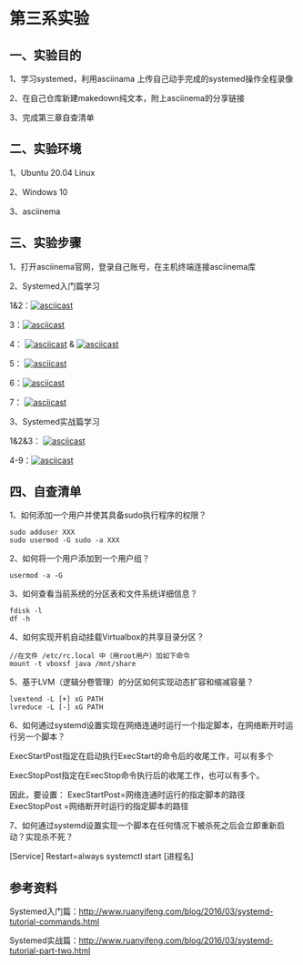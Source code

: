 # 第三系实验

## 一、实验目的

1、学习systemed，利用asciinama 上传自己动手完成的systemed操作全程录像

2、在自己仓库新建makedown纯文本，附上asciinema的分享链接

3、完成第三章自查清单

## 二、实验环境

1、Ubuntu 20.04 Linux

2、Windows 10

3、asciinema

## 三、实验步骤

1、打开asciinema官网，登录自己账号，在主机终端连接asciinema库

2、Systemed入门篇学习

1&2：[![asciicast](https://asciinema.org/a/mqHxDDx4PPNZq6AYFAC4ed7IQ.svg)](https://asciinema.org/a/mqHxDDx4PPNZq6AYFAC4ed7IQ)

3：[![asciicast](https://asciinema.org/a/7xseZDCXwYUmKtQoDcyRRHcPx.svg)](https://asciinema.org/a/7xseZDCXwYUmKtQoDcyRRHcPx)

4： [![asciicast](https://asciinema.org/a/ooWuRIWzZ4RtjzrtJnsxHUEGX.svg)](https://asciinema.org/a/ooWuRIWzZ4RtjzrtJnsxHUEGX) & [![asciicast](https://asciinema.org/a/05XGwdtVDnELbho8i7xBC8r9Y.svg)](https://asciinema.org/a/05XGwdtVDnELbho8i7xBC8r9Y)

5： [![asciicast](https://asciinema.org/a/cJpB2EfDoCcb3rbR9iXvnY4WM.svg)](https://asciinema.org/a/cJpB2EfDoCcb3rbR9iXvnY4WM)

6：[![asciicast](https://asciinema.org/a/z8fDu3J1tonhoRgULOgE2Vvov.svg)](https://asciinema.org/a/z8fDu3J1tonhoRgULOgE2Vvov)

7： [![asciicast](https://asciinema.org/a/dZOKxn4EfUbSPUWtdDF5VzeDi.svg)](https://asciinema.org/a/dZOKxn4EfUbSPUWtdDF5VzeDi)

3、Systemed实战篇学习

1&2&3： [![asciicast](https://asciinema.org/a/UKnqGIW7e4WzMyjq7Msra17hA.svg)](https://asciinema.org/a/UKnqGIW7e4WzMyjq7Msra17hA)

4-9：[![asciicast](https://asciinema.org/a/IYxPNW4Lq2lj3DbnM18lAOQ0a.svg)](https://asciinema.org/a/IYxPNW4Lq2lj3DbnM18lAOQ0a)

## 四、自查清单

1、如何添加一个用户并使其具备sudo执行程序的权限？

```
sudo adduser XXX 
sudo usermod -G sudo -a XXX
```

2、如何将一个用户添加到一个用户组？

```
usermod -a -G
```

3、如何查看当前系统的分区表和文件系统详细信息？

```
fdisk -l 
df -h
```

4、如何实现开机自动挂载Virtualbox的共享目录分区？

```
//在文件 /etc/rc.local 中（用root用户）加如下命令
mount -t vboxsf java /mnt/share
```

5、基于LVM（逻辑分卷管理）的分区如何实现动态扩容和缩减容量？

```
lvextend -L [+] xG PATH
lvreduce -L [-] xG PATH
```

6、如何通过systemd设置实现在网络连通时运行一个指定脚本，在网络断开时运行另一个脚本？

ExecStartPost指定在启动执行ExecStart的命令后的收尾工作，可以有多个

ExecStopPost指定在ExecStop命令执行后的收尾工作，也可以有多个。

因此，要设置： ExecStartPost=网络连通时运行的指定脚本的路径 ExecStopPost =网络断开时运行的指定脚本的路径

7、如何通过systemd设置实现一个脚本在任何情况下被杀死之后会立即重新启动？实现杀不死？

[Service] Restart=always systemctl start [进程名]

## 参考资料

Systemed入门篇：http://www.ruanyifeng.com/blog/2016/03/systemd-tutorial-commands.html

Systemed实战篇：http://www.ruanyifeng.com/blog/2016/03/systemd-tutorial-part-two.html

